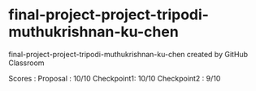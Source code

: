 # final-project-project-tripodi-muthukrishnan-ku-chen
final-project-project-tripodi-muthukrishnan-ku-chen created by GitHub Classroom

Scores :
Proposal : 10/10
Checkpoint1: 10/10
Checkpoint2 : 9/10
